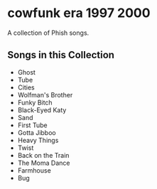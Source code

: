 # cowfunk era 1997 2000

A collection of Phish songs.

## Songs in this Collection

- Ghost
- Tube
- Cities
- Wolfman's Brother
- Funky Bitch
- Black-Eyed Katy
- Sand
- First Tube
- Gotta Jibboo
- Heavy Things
- Twist
- Back on the Train
- The Moma Dance
- Farmhouse
- Bug
